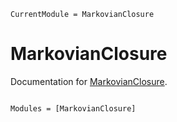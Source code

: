 ```@meta
CurrentModule = MarkovianClosure
```

# MarkovianClosure

Documentation for [MarkovianClosure](https://github.com/phaerrax/MarkovianClosure.jl).

```@index
```

```@autodocs
Modules = [MarkovianClosure]
```
